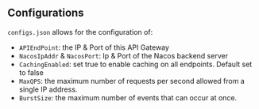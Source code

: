 ## Configurations

`configs.json` allows for the configuration of:

* `APIEndPoint`: the IP & Port of this API Gateway
* `NacosIpAddr` & `NacosPort`: Ip & Port of the Nacos backend server
* `CachingEnabled`: set true to enable caching on all endpoints. Default set to false
* `MaxQPS`: the maximum number of requests per second allowed from a single IP address.
* `BurstSize`: the maximum number of events that can occur at once.